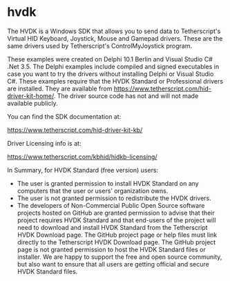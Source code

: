 # hvdk
The HVDK is a Windows SDK that allows you to send data to Tetherscript's Virtual HID Keyboard, Joystick, Mouse and Gamepad drivers.  These are the same drivers used by Tetherscript's ControlMyJoystick program.

These examples were created on Delphi 10.1 Berlin and Visual Studio C# .Net 3.5.  The Delphi examples include compiled and signed executables in case you want to try the drivers without installing Delphi or Visual Studio C#.  These examples require that the HVDK Standard or Professional drivers are installed.  They are available from https://www.tetherscript.com/hid-driver-kit-home/.  The driver source code has not and will not made available publicly.

You can find the SDK documentation at:

https://www.tetherscript.com/hid-driver-kit-kb/

Driver Licensing info is at:

https://www.tetherscript.com/kbhid/hidkb-licensing/

In Summary, for HVDK Standard (free version) users:
- The user is granted permission to install HVDK Standard on any computers that the user or users’ organization owns.
- The user is not granted permission to redistribute the HVDK drivers.
- The developers of Non-Commercial Public Open Source software projects hosted on GitHub are granted permission to advise that their project requires HVDK Standard and that end-users of the project will need to download and install HVDK Standard from the Tetherscript HVDK Download page. The GitHub project page or help files must link directly to the Tetherscript HVDK Download page. The GitHub project page is not granted permission to host the HVDK Standard files or installer. We are happy to support the free and open source community, but also want to ensure that all users are getting official and secure HVDK Standard files.

